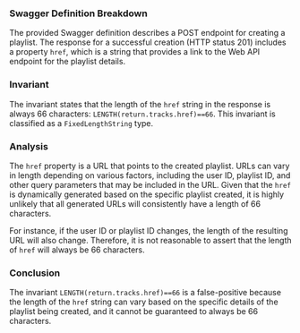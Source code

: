### Swagger Definition Breakdown
The provided Swagger definition describes a POST endpoint for creating a playlist. The response for a successful creation (HTTP status 201) includes a property `href`, which is a string that provides a link to the Web API endpoint for the playlist details.

### Invariant
The invariant states that the length of the `href` string in the response is always 66 characters: `LENGTH(return.tracks.href)==66`. This invariant is classified as a `FixedLengthString` type.

### Analysis
The `href` property is a URL that points to the created playlist. URLs can vary in length depending on various factors, including the user ID, playlist ID, and other query parameters that may be included in the URL. Given that the `href` is dynamically generated based on the specific playlist created, it is highly unlikely that all generated URLs will consistently have a length of 66 characters. 

For instance, if the user ID or playlist ID changes, the length of the resulting URL will also change. Therefore, it is not reasonable to assert that the length of `href` will always be 66 characters.

### Conclusion
The invariant `LENGTH(return.tracks.href)==66` is a false-positive because the length of the `href` string can vary based on the specific details of the playlist being created, and it cannot be guaranteed to always be 66 characters.
